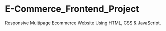 # E-Commerce_Frontend_Project
Responsive Multipage Ecommerce Website Using HTML, CSS &amp; JavaScript.
